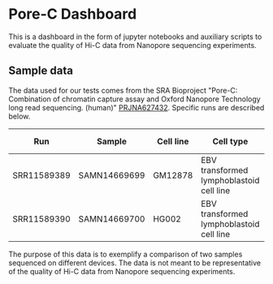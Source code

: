 # Pore-C Dashboard

This is a dashboard in the form of jupyter notebooks and auxiliary scripts to evaluate the quality of Hi-C data from Nanopore sequencing experiments.

## Sample data
The data used for our tests comes from the SRA Bioproject "Pore-C: Combination of chromatin capture assay and Oxford Nanopore Technology long read sequencing. (human)" [PRJNA627432](https://www.ncbi.nlm.nih.gov/bioproject/PRJNA627432). Specific runs are described below.

| Run          | Sample       | Cell line | Cell type                                | Device     | File size |
|--------------|--------------|-----------|------------------------------------------|------------|-----------|
| SRR11589389  | SAMN14669699 | GM12878   | EBV transformed lymphoblastoid cell line | MinION     | 5.55 Gb   |
| SRR11589390  | SAMN14669700 | HG002     | EBV transformed lymphoblastoid cell line | PromethION | 58.62 Gb  |

The purpose of this data is to exemplify a comparison of two samples sequenced on different devices. The data is not meant to be representative of the quality of Hi-C data from Nanopore sequencing experiments.